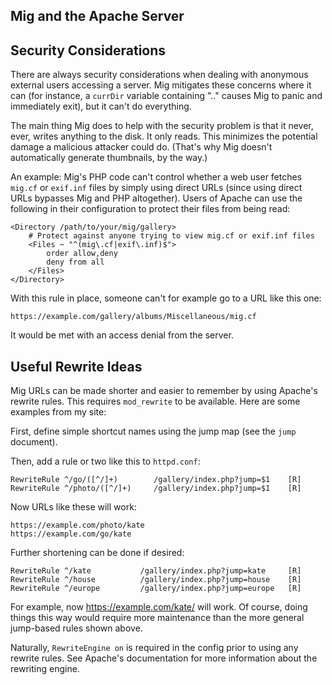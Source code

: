 ## Mig and the Apache Server

## Security Considerations

There are always security considerations when dealing with anonymous
external users accessing a server.  Mig mitigates these concerns where it
can (for instance, a `currDir` variable containing ".." causes
Mig to panic and immediately exit), but it can't do everything.

The main thing Mig does to help with the security problem is that it never,
ever, writes anything to the disk.  It only reads.  This minimizes the
potential damage a malicious attacker could do.  (That's why Mig doesn't
automatically generate thumbnails, by the way.)

An example: Mig's PHP code can't control whether a web user fetches
`mig.cf` or `exif.inf` files by simply using direct URLs (since
using direct URLs bypasses Mig and PHP altogether).  Users of Apache can
use the following in their configuration to protect their files from being
read:

    <Directory /path/to/your/mig/gallery>
        # Protect against anyone trying to view mig.cf or exif.inf files
        <Files ~ "^(mig\.cf|exif\.inf)$">
            order allow,deny
            deny from all
        </Files>
    </Directory>

With this rule in place, someone can't for example go to a URL like this
one:

    https://example.com/gallery/albums/Miscellaneous/mig.cf

It would be met with an access denial from the server.

## Useful Rewrite Ideas

Mig URLs can be made shorter and easier to remember by using Apache's
rewrite rules.  This requires `mod_rewrite` to be available.
Here are some examples from my site:

First, define simple shortcut names using the jump map (see the
`jump` document).

Then, add a rule or two like this to `httpd.conf`:

    RewriteRule ^/go/([^/]+)        /gallery/index.php?jump=$1    [R]
    RewriteRule ^/photo/([^/]+)     /gallery/index.php?jump=$1    [R]

Now URLs like these will work:

    https://example.com/photo/kate
    https://example.com/go/kate

Further shortening can be done if desired:

    RewriteRule ^/kate           /gallery/index.php?jump=kate     [R]
    RewriteRule ^/house          /gallery/index.php?jump=house    [R]
    RewriteRule ^/europe         /gallery/index.php?jump=europe   [R]

For example, now https://example.com/kate/ will work.  Of course, doing
things this way would require more maintenance than the more general
jump-based rules shown above.

Naturally, `RewriteEngine on` is required in the config prior to using any
rewrite rules.  See Apache's documentation for more information about the
rewriting engine.

